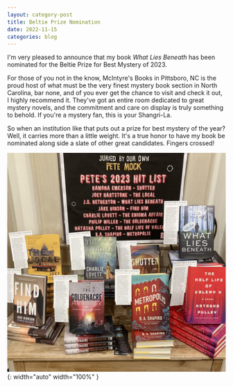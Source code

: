 ```yaml
---
layout: category-post
title: Beltie Prize Nomination
date: 2022-11-15
categories: blog
---
```


I'm very pleased to announce that my book <i>What Lies Beneath</i> has been nominated for the Beltie Prize for Best Mystery of 2023.

For those of you not in the know, McIntyre's Books in Pittsboro, NC is the proud host of what must be the very finest mystery book section in North Carolina, bar none, and of you ever get the chance to visit and check it out, I highly recommend it. They've got an entire room dedicated to great mystery novels, and the commitment and care on display is truly something to behold. If you're a mystery fan, this is your Shangri-La.

So when an institution like that puts out a prize for best mystery of the year? Well, it carries more than a little weight. It's a true honor to have my book be nominated along side a slate of other great candidates. Fingers crossed!

![image](/assets/beltie-nominees.jpg){: width="auto" width="100%" }
